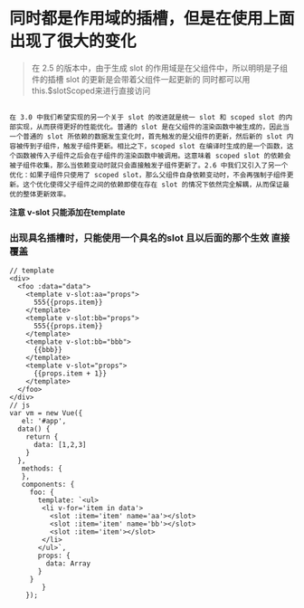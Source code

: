 # 同时都是作用域的插槽，但是在使用上面出现了很大的变化

> 在 2.5 的版本中，由于生成 slot 的作用域是在父组件中，所以明明是子组件的插槽 slot 的更新是会带着父组件一起更新的
> 同时都可以用this.$slotScoped来进行直接访问
```

在 3.0 中我们希望实现的另一个关于 slot 的改进就是统一 slot 和 scoped slot 的内部实现，从而获得更好的性能优化。普通的 slot 是在父组件的渲染函数中被生成的，因此当一个普通的 slot 所依赖的数据发生变化时，首先触发的是父组件的更新，然后新的 slot 内容被传到子组件，触发子组件更新。相比之下，scoped slot 在编译时生成的是一个函数，这个函数被传入子组件之后会在子组件的渲染函数中被调用。这意味着 scoped slot 的依赖会被子组件收集，那么当依赖变动时就只会直接触发子组件更新了。2.6 中我们又引入了另一个优化：如果子组件只使用了 scoped slot，那么父组件自身依赖变动时，不会再强制子组件更新。这个优化使得父子组件之间的依赖即使在存在 slot 的情况下依然完全解耦，从而保证最优的整体更新效率。

```
**注意 v-slot 只能添加在template**
### 出现具名插槽时，只能使用一个具名的slot 且以后面的那个生效 直接覆盖

```
// template
<div>
  <foo :data="data">
    <template v-slot:aa="props">
      555{{props.item}}
    </template>
    <template v-slot:bb="props">
      555{{props.item}}
    </template>
    <template v-slot:bb="bbb">
      {{bbb}}
    </template>
    <template v-slot="props">
      {{props.item + 1}}
    </template>
  </foo>
</div>
// js
var vm = new Vue({  
   el: '#app',
  data() {
    return {
      data: [1,2,3]
    }
  },
   methods: {  
   },  
   components: {  
     foo: {
       template: `<ul>
        <li v-for='item in data'>
          <slot :item='item' name='aa'></slot>
          <slot :item='item' name='bb'></slot>
          <slot :item='item'></slot>
        </li>
       </ul>`,
       props: {
         data: Array
       }
     }
        }  
    });  
```